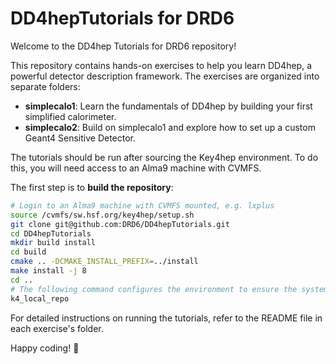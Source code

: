 # DD4hepTutorials for DRD6

Welcome to the DD4hep Tutorials for DRD6 repository!

This repository contains hands-on exercises to help you learn DD4hep, a powerful detector description framework. The exercises are organized into separate folders:

 - **simplecalo1**: Learn the fundamentals of DD4hep by building your first simplified calorimeter.
 - **simplecalo2**: Build on simplecalo1 and explore how to set up a custom Geant4 Sensitive Detector.

The tutorials should be run after sourcing the Key4hep environment.
To do this, you will need access to an Alma9 machine with CVMFS.

The first step is to **build the repository**:

```bash
# Login to an Alma9 machine with CVMFS mounted, e.g. lxplus
source /cvmfs/sw.hsf.org/key4hep/setup.sh
git clone git@github.com:DRD6/DD4hepTutorials.git
cd DD4hepTutorials
mkdir build install
cd build
cmake .. -DCMAKE_INSTALL_PREFIX=../install
make install -j 8
cd ..
# The following command configures the environment to ensure the system can locate the DD4hep detector builders:
k4_local_repo
```

For detailed instructions on running the tutorials, refer to the README file in each exercise's folder.

Happy coding! :rocket:
